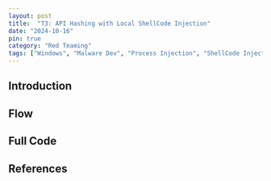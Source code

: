 ```yaml
---
layout: post
title:  "T3: API Hashing with Local ShellCode Injection"
date: "2024-10-16"
pin: true
category: "Red Teaming"
tags: ["Windows", "Malware Dev", "Process Injection", "ShellCode Injection", "Win32 API"]
---
```


## Introduction


## Flow


## Full Code



## References
